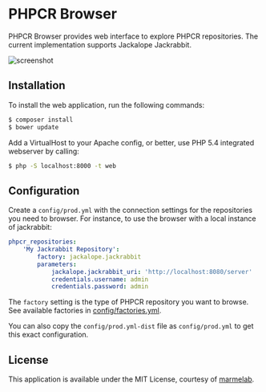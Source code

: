 PHPCR Browser
=============

PHPCR Browser provides web interface to explore PHPCR repositories. The current implementation supports Jackalope Jackrabbit.

![screenshot](http://marmelab.com/phpcr-browser/img/screenshot.png)

Installation
------------

To install the web application, run the following commands:

```sh
$ composer install
$ bower update
```

Add a VirtualHost to your Apache config, or better, use PHP 5.4 integrated webserver by calling:

```sh
$ php -S localhost:8000 -t web
```

Configuration
-------------

Create a `config/prod.yml` with the connection settings for the repositories you need to browser. For instance, to use the browser with a local instance of jackrabbit:

```yml
phpcr_repositories:
    'My Jackrabbit Repository':
        factory: jackalope.jackrabbit
        parameters:
            jackalope.jackrabbit_uri: 'http://localhost:8080/server'
            credentials.username: admin
            credentials.password: admin
```

The `factory` setting is the type of PHPCR repository you want to browse. See available factories in [config/factories.yml](config/factories.yml).

You can also copy the `config/prod.yml-dist` file as `config/prod.yml` to get this exact configuration.

License
-------

This application is available under the MIT License, courtesy of [marmelab](http://marmelab.com).

